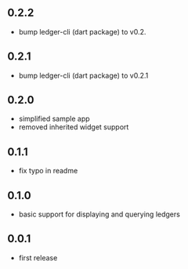 ## 0.2.2
* bump ledger-cli (dart package) to v0.2.

## 0.2.1
* bump ledger-cli (dart package) to v0.2.1

## 0.2.0
* simplified sample app
* removed inherited widget support

## 0.1.1
* fix typo in readme

## 0.1.0
* basic support for displaying and querying ledgers


## 0.0.1

* first release
